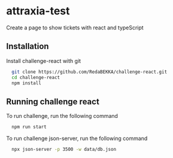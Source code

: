 # attraxia-test


Create a page to show tickets with react and typeScript 


## Installation

Install challenge-react with git 

```bash
  git clone https://github.com/RedaBEKKA/challenge-react.git
  cd challenge-react
  npm install
```
## Running challenge react

To run challenge, run the following command

```bash
  npm run start
```

To run challenge json-server, run the following command

```bash
  npx json-server -p 3500 -w data/db.json
```

